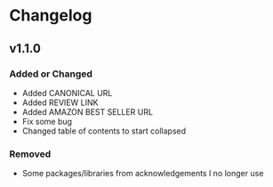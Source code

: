 # Changelog



## v1.1.0

### Added or Changed
- Added CANONICAL URL
- Added REVIEW LINK
- Added AMAZON BEST SELLER URL
- Fix some bug
- Changed table of contents to start collapsed

### Removed

- Some packages/libraries from acknowledgements I no longer use
